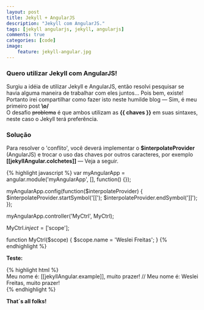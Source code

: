 ```yaml
---
layout: post
title: Jekyll + AngularJS
description: "Jekyll com AngularJS."
tags: [jekyll angularjs, jekyll, angularjs]
comments: true
categories: [code]
image:
    feature: jekyll-angular.jpg
---
```


### Quero utilizar Jekyll com AngularJS!


Surgiu a idéia de utilizar Jekyll e AngularJS, então resolvi pesquisar se havia alguma maneira de trabalhar com eles juntos... Pois bem, existe! Portanto irei compartilhar como fazer isto neste humilde blog — Sim, é meu primeiro post **\\o/**<br>
O desafio <del>problema</del> é que ambos utilizam as **\{\{ chaves }}** em suas sintaxes, neste caso o Jekyll terá preferência.

### Solução

Para resolver o 'conflito', você deverá implementar o **$interpolateProvider** (AngularJS) e trocar o uso das chaves por outros caracteres, por exemplo **<span ng-controller="PostCtrl"><strong>[[jekyllAngular.colchetes]]</strong></span>** — Veja a seguir.

<!-- more -->

{% highlight javascript %}
var myAngularApp = angular.module('myAngularApp', [], function() {});

myAngularApp.config(function($interpolateProvider) {
	$interpolateProvider.startSymbol('[[');
	$interpolateProvider.endSymbol(']]');
});

myAngularApp.controller('MyCtrl', MyCtrl);

MyCtrl.$inject = ['$scope'];

function MyCtrl($scope) {
	$scope.name = 'Weslei Freitas';
}
{% endhighlight %}

**Teste:** 
<div ng-controller="PostCtrl">
{% highlight html %}
<div>
    Meu nome é: [[jekyllAngular.example]], muito prazer! // Meu nome é: Weslei Freitas, muito prazer!
</div>
{% endhighlight %}
</div>

**That´s all folks!** <i class="fa fa-thumbs-o-up"></i>
